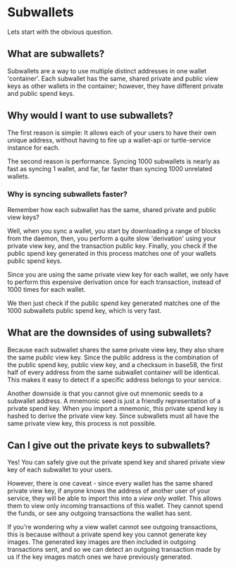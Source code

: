 # Subwallets

Lets start with the obvious question.

## What are subwallets?

Subwallets are a way to use multiple distinct addresses in one wallet 'container'. Each subwallet has the same, shared private and public view keys as other wallets in the container; however, they have different private and public spend keys.

## Why would I want to use subwallets?

The first reason is simple: It allows each of your users to have their own unique address, without having to fire up a wallet-api or turtle-service instance for each.

The second reason is performance. Syncing 1000 subwallets is nearly as fast as syncing 1 wallet, and far, far faster than syncing 1000 unrelated wallets.

### Why is syncing subwallets faster?

Remember how each subwallet has the same, shared private and public view keys?

Well, when you sync a wallet, you start by downloading a range of blocks from the daemon, then, you perform a quite slow 'derivation' using your private view key, and the transaction public key. Finally, you check if the public spend key generated in this process matches one of your wallets public spend keys.

Since you are using the same private view key for each wallet, we only have to perform this expensive derivation once for each transaction, instead of 1000 times for each wallet.

We then just check if the public spend key generated matches one of the 1000 subwallets public spend key, which is very fast.

## What are the downsides of using subwallets?

Because each subwallet shares the same private view key, they also share the same *public* view key. Since the public address is the combination of the public spend key, public view key, and a checksum in base58, the first half of every address from the same subwallet container will be identical. This makes it easy to detect if a specific address belongs to your service.

Another downside is that you cannot give out mnemonic seeds to a subwallet address. A mnemonic seed is just a friendly representation of a private spend key. When you import a mnemonic, this private spend key is hashed to derive the private view key. Since subwallets must all have the same private view key, this process is not possible.

## Can I give out the private keys to subwallets?

Yes! You can safely give out the private spend key and shared private view key of each subwallet to your users.

However, there is one caveat - since every wallet has the same shared private view key, if anyone knows the address of another user of your service, they will be able to import this into a *view only wallet*. This allows them to view only *incoming* transactions of this wallet. They cannot spend the funds, or see any outgoing transactions the wallet has sent.

If you're wondering why a view wallet cannot see outgoing transactions, this is because without a private spend key you cannot generate key images. The generated key images are then included in outgoing transactions sent, and so we can detect an outgoing transaction made by us if the key images match ones we have previously generated.

